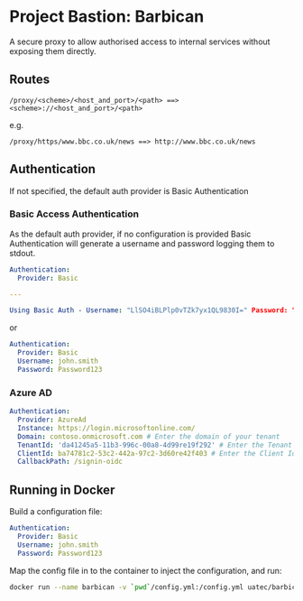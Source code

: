 # Project Bastion: Barbican

A secure proxy to allow authorised access to internal services without exposing them directly.


## Routes

```
/proxy/<scheme>/<host_and_port>/<path> ==> <scheme>://<host_and_port>/<path>
```

e.g. 
```
/proxy/https/www.bbc.co.uk/news ==> http://www.bbc.co.uk/news
```

## Authentication

If not specified, the default auth provider is Basic Authentication

### Basic Access Authentication

As the default auth provider, if no configuration is provided Basic Authentication will generate a username and password logging them to stdout.

```yaml
Authentication:
  Provider: Basic

---

Using Basic Auth - Username: "LlSO4iBLPlp0vTZk7yx1QL9830I=" Password: "6gEuyvgzLGum6jVnymPKPY+Y1pY="
```

or

```yaml
Authentication:
  Provider: Basic
  Username: john.smith
  Password: Password123
```

### Azure AD

```yaml
Authentication:
  Provider: AzureAd
  Instance: https://login.microsoftonline.com/
  Domain: contoso.onmicrosoft.com # Enter the domain of your tenant
  TenantId: 'da41245a5-11b3-996c-00a8-4d99re19f292' # Enter the Tenant Id (Obtained from the Azure portal. Select 'Endpoints' from the 'App registrations' blade and use the GUID in any of the URLs)
  ClientId: ba74781c2-53c2-442a-97c2-3d60re42f403 # Enter the Client Id (Application ID obtained from the Azure portal) 
  CallbackPath: /signin-oidc
```

## Running in Docker

Build a configuration file:

```yaml
Authentication:
  Provider: Basic
  Username: john.smith
  Password: Password123
```

Map the config file in to the container to inject the configuration, and run:

```sh
docker run --name barbican -v `pwd`/config.yml:/config.yml uatec/barbican
```